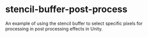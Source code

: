 # stencil-buffer-post-process
An example of using the stencil buffer to select specific pixels for processing in post processing effects in Unity.

